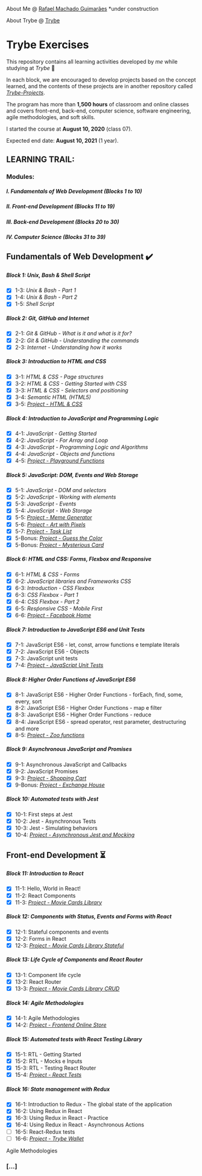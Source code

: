 About Me @ [Rafael Machado Guimarães](https://rafaelmguimaraes.github.io/) \*under construction

About Trybe @ [Trybe](https://www.betrybe.com/)

# Trybe Exercises

This repository contains all learning activities developed by _me_ while studying at _Trybe_ :rocket:

In each block, we are encouraged to develop projects based on the concept learned, and the contents of these projects are in another repository called _[Trybe-Projects]()_.

The program has more than **1,500 hours** of classroom and online classes and covers front-end, back-end, computer science, software engineering, agile methodologies, and soft skills.

I started the course at **August 10, 2020** (class 07).

Expected end date: **August 10, 2021** (1 year).

## LEARNING TRAIL:

### Modules:

##### I. Fundamentals of Web Development (Blocks 1 to 10)

##### II. Front-end Development (Blocks 11 to 19)

##### III. Back-end Development (Blocks 20 to 30)

##### IV. Computer Science (Blocks 31 to 39)

## Fundamentals of Web Development :heavy_check_mark:

##### Block 1: Unix, Bash & Shell Script

- [x] 1-3: _Unix & Bash - Part 1_
- [x] 1-4: _Unix & Bash - Part 2_
- [x] 1-5: _Shell Script_

##### Block 2: Git, GitHub and Internet

- [x] 2-1: _Git & GitHub - What is it and what is it for?_
- [x] 2-2: _Git & GitHub - Understanding the commands_
- [x] 2-3: _Internet - Understanding how it works_

##### Block 3: Introduction to HTML and CSS

- [x] 3-1: _HTML & CSS - Page structures_
- [x] 3-2: _HTML & CSS - Getting Started with CSS_
- [x] 3-3: _HTML & CSS - Selectors and positioning_
- [x] 3-4: _Semantic HTML (HTML5)_
- [x] 3-5: _[Project - HTML & CSS]()_

##### Block 4: Introduction to JavaScript and Programming Logic

- [x] 4-1: _JavaScript - Getting Started_
- [x] 4-2: _JavaScript - For Array and Loop_
- [x] 4-3: _JavaScript - Programming Logic and Algorithms_
- [x] 4-4: _JavaScript - Objects and functions_
- [x] 4-5: _[Project - Playground Functions]()_

##### Block 5: JavaScript: DOM, Events and Web Storage

- [x] 5-1: _JavaScript - DOM and selectors_
- [x] 5-2: _JavaScript - Working with elements_
- [x] 5-3: _JavaScript - Events_
- [x] 5-4: _JavaScript - Web Storage_
- [x] 5-5: _[Project - Meme Generator]()_
- [x] 5-6: _[Project - Art with Pixels]()_
- [x] 5-7: _[Project - Task List]()_
- [x] 5-Bonus: _[Project - Guess the Color]()_
- [x] 5-Bonus: _[Project - Mysterious Card]()_

##### Block 6: HTML and CSS: Forms, Flexbox and Responsive

- [x] 6-1: _HTML & CSS - Forms_
- [x] 6-2: _JavaScript libraries and Frameworks CSS_
- [x] 6-3: _Introduction - CSS Flexbox_
- [x] 6-3: _CSS Flexbox - Part 1_
- [x] 6-4: _CSS Flexbox - Part 2_
- [x] 6-5: _Resṕonsive CSS - Mobile First_
- [x] 6-6: _[Project - Facebook Home]()_

##### Block 7: Introduction to JavaScript ES6 and Unit Tests

- [x] 7-1: JavaScript ES6 - let, const, arrow functions e template literals
- [x] 7-2: JavaScript ES6 - Objects
- [x] 7-3: JavaScript unit tests
- [x] 7-4: _[Project - JavaScript Unit Tests]()_

##### Block 8: Higher Order Functions of JavaScript ES6

- [x] 8-1: JavaScript ES6 - Higher Order Functions - forEach, find, some, every, sort
- [x] 8-2: JavaScript ES6 - Higher Order Functions - map e filter
- [x] 8-3: JavaScript ES6 - Higher Order Functions - reduce
- [x] 8-4: JavaScript ES6 - spread operator, rest parameter, destructuring and more
- [x] 8-5: _[Project - Zoo functions]()_

##### Block 9: Asynchronous JavaScript and Promises

- [x] 9-1: Asynchronous JavaScript and Callbacks
- [x] 9-2: JavaScript Promises
- [x] 9-3: _[Project - Shopping Cart]()_
- [x] 9-Bonus: _[Project - Exchange House]()_

##### Block 10: Automated tests with Jest

- [x] 10-1: First steps at Jest
- [x] 10-2: Jest - Asynchronous Tests
- [x] 10-3: Jest - Simulating behaviors
- [x] 10-4: _[Project - Asynchronous Jest and Mocking]()_

## Front-end Development :hourglass_flowing_sand:

##### Block 11: Introduction to React

- [x] 11-1: Hello, World in React!
- [x] 11-2: React Components
- [x] 11-3: _[Project - Movie Cards Library]()_

##### Block 12: Components with Status, Events and Forms with React

- [x] 12-1: Stateful components and events
- [x] 12-2: Forms in React
- [x] 12-3: _[Project - Movie Cards Library Stateful]()_

##### Block 13: Life Cycle of Components and React Router

- [x] 13-1: Component life cycle
- [x] 13-2: React Router
- [x] 13-3: _[Project - Movie Cards Library CRUD]()_

##### Block 14: Agile Methodologies

- [x] 14-1: Agile Methodologies
- [x] 14-2: _[Project - Frontend Online Store]()_

##### Block 15: Automated tests with React Testing Library

- [x] 15-1: RTL - Getting Started
- [x] 15-2: RTL - Mocks e Inputs
- [x] 15-3: RTL - Testing React Router
- [x] 15-4: _[Project - React Tests]()_

##### Block 16: State management with Redux

- [x] 16-1: Introduction to Redux - The global state of the application
- [x] 16-2: Using Redux in React
- [x] 16-3: Using Redux in React - Practice
- [x] 16-4: Using Redux in React - Asynchronous Actions
- [ ] 16-5: React-Redux tests
- [ ] 16-6: _[Project - Trybe Wallet]()_

Agile Methodologies

### [...]

